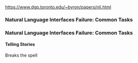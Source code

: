 https://www.dgp.toronto.edu/~byron/papers/nli.html

### Natural Language Interfaces Failure: Common Tasks
### Natural Language Interfaces Failure: Common Tasks
#### Telling Stories
Breaks the spell

#### 